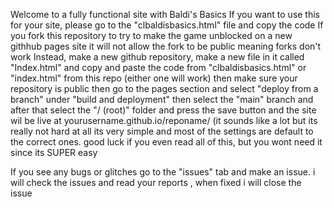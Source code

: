 Welcome to a fully functional site with Baldi's Basics
If you want to use this for your site, please go to the "clbaldisbasics.html" file and copy the code
If you fork this repository to try to make the game unblocked on a new githhub pages site it will not allow the fork to be public meaning forks don't work
Instead, make a new github repository, make a new file in it called "Index.html" and copy and paste the code from "clbaldisbasics.html" or "index.html" from this repo (either one will work) then make sure your repository is public then go to the pages section and select "deploy from a branch" under "build and deployment" then select the "main" branch and after that select the "/ (root)" folder and press the save button and the site wil be live at yourusername.github.io/reponame/        (it sounds like a lot but its really not hard at all its very simple and most of the settings are default to the correct ones. good luck if you even read all of this, but you wont need it since its SUPER easy












If you see any bugs or glitches go to the "issues" tab and make an issue. i will check the issues and read your reports , when fixed i will close the issue

